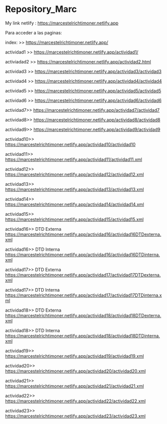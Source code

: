 # Repository_Marc
My link netlify : https://marcestelrichtimoner.netlify.app

Para acceder a las paginas: 

index: >> https://marcestelrichtimoner.netlify.app/
  
  actividad1 >> https://marcestelrichtimoner.netlify.app/actividad1/
  
  activiadad2 >> https://marcestelrichtimoner.netlify.app/actividad2.html
  
  actividad3 >> https://marcestelrichtimoner.netlify.app/actividad3/actividad3
  
  actividad4 >> https://marcestelrichtimoner.netlify.app/actividad4/actividad4
  
  actividad5 >> https://marcestelrichtimoner.netlify.app/actividad5/actividad5
  
  actividad6 >> https://marcestelrichtimoner.netlify.app/actividad6/actividad6
  
  actividad7>> https://marcestelrichtimoner.netlify.app/actividad7/actividad7

actividad8>> https://marcestelrichtimoner.netlify.app/actividad8/actividad8

actividad9>> https://marcestelrichtimoner.netlify.app/actividad9/actividad9

actividad10>> https://marcestelrichtimoner.netlify.app/actividad10/actividad10 

actividad11>> https://marcestelrichtimoner.netlify.app/actividad11/actividad11.xml

actividad12>> https://marcestelrichtimoner.netlify.app/actividad12/actividad12.xml

actividad13>> https://marcestelrichtimoner.netlify.app/actividad13/actividad13.xml

actividad14>> https://marcestelrichtimoner.netlify.app/actividad14/actividad14.xml

actividad15>> https://marcestelrichtimoner.netlify.app/actividad15/actividad15.xml

actividad16>> DTD Externa https://marcestelrichtimoner.netlify.app/actividad16/actividad16DTDexterna.xml

actividad16>> DTD Interna https://marcestelrichtimoner.netlify.app/actividad16/actividad16DTDinterna.xml

actividad17>> DTD Externa https://marcestelrichtimoner.netlify.app/actividad17/actividad17DTDexterna.xml

actividad17>> DTD Interna https://marcestelrichtimoner.netlify.app/actividad17/actividad17DTDinterna.xml

actividad18>> DTD Externa https://marcestelrichtimoner.netlify.app/actividad18/actividad18DTDexterna.xml

actividad18>> DTD Interna https://marcestelrichtimoner.netlify.app/actividad18/actividad18DTDinterna.xml

actividad19>> https://marcestelrichtimoner.netlify.app/actividad19/actividad19.xml

actividad20>> https://marcestelrichtimoner.netlify.app/actividad20/actividad20.xml

actividad21>> https://marcestelrichtimoner.netlify.app/actividad21/actividad21.xml

actividad22>> https://marcestelrichtimoner.netlify.app/actividad22/actividad22.xml

actividad23>> https://marcestelrichtimoner.netlify.app/actividad23/actividad23.xml
